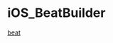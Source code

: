 # iOS_BeatBuilder
[beat](https://raw.githubusercontent.com/Jhasselle/iOS_BeatBuilder/master/BeatBuilderAnimation.gif)
